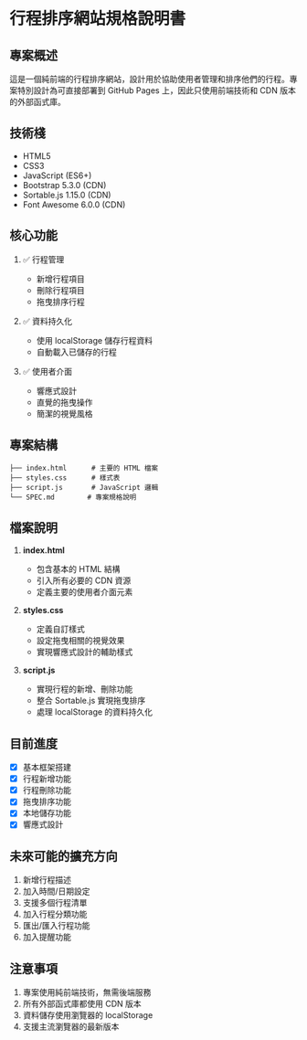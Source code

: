 # 行程排序網站規格說明書

## 專案概述
這是一個純前端的行程排序網站，設計用於協助使用者管理和排序他們的行程。專案特別設計為可直接部署到 GitHub Pages 上，因此只使用前端技術和 CDN 版本的外部函式庫。

## 技術棧
- HTML5
- CSS3
- JavaScript (ES6+)
- Bootstrap 5.3.0 (CDN)
- Sortable.js 1.15.0 (CDN)
- Font Awesome 6.0.0 (CDN)

## 核心功能
1. ✅ 行程管理
   - 新增行程項目
   - 刪除行程項目
   - 拖曳排序行程

2. ✅ 資料持久化
   - 使用 localStorage 儲存行程資料
   - 自動載入已儲存的行程

3. ✅ 使用者介面
   - 響應式設計
   - 直覺的拖曳操作
   - 簡潔的視覺風格

## 專案結構
```
├── index.html      # 主要的 HTML 檔案
├── styles.css      # 樣式表
├── script.js       # JavaScript 邏輯
└── SPEC.md        # 專案規格說明
```

## 檔案說明
1. **index.html**
   - 包含基本的 HTML 結構
   - 引入所有必要的 CDN 資源
   - 定義主要的使用者介面元素

2. **styles.css**
   - 定義自訂樣式
   - 設定拖曳相關的視覺效果
   - 實現響應式設計的輔助樣式

3. **script.js**
   - 實現行程的新增、刪除功能
   - 整合 Sortable.js 實現拖曳排序
   - 處理 localStorage 的資料持久化

## 目前進度
- [x] 基本框架搭建
- [x] 行程新增功能
- [x] 行程刪除功能
- [x] 拖曳排序功能
- [x] 本地儲存功能
- [x] 響應式設計

## 未來可能的擴充方向
1. 新增行程描述
2. 加入時間/日期設定
3. 支援多個行程清單
4. 加入行程分類功能
5. 匯出/匯入行程功能
6. 加入提醒功能

## 注意事項
1. 專案使用純前端技術，無需後端服務
2. 所有外部函式庫都使用 CDN 版本
3. 資料儲存使用瀏覽器的 localStorage
4. 支援主流瀏覽器的最新版本